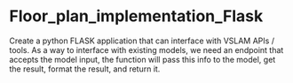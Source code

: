 # Floor_plan_implementation_Flask
Create a python FLASK application that can interface with VSLAM APIs / tools. As a way to interface with existing models, we need an endpoint that accepts the model input, the function will pass this info to the model, get the result, format the result, and return it.
